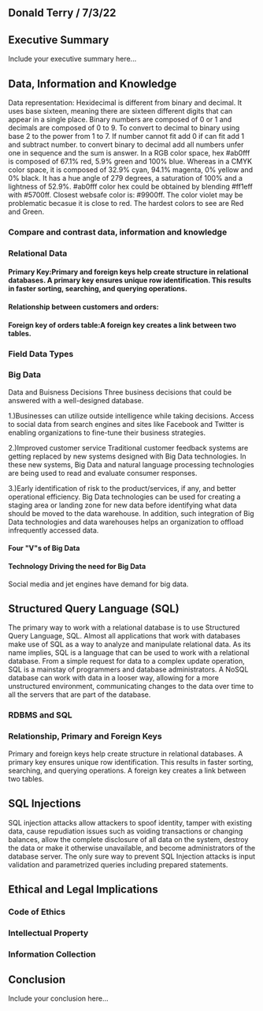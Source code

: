 ## Donald Terry / 7/3/22

## Executive Summary 
Include your executive summary here...

## Data, Information and Knowledge

Data representation:
Hexidecimal is different from binary and decimal. It uses base sixteen, meaning there are sixteen different digits that can appear in a single place. 
Binary numbers are composed of 0 or 1 and decimals are composed of 0 to 9. 
To convert to decimal to binary using base 2 to the power from 1 to 7. If number cannot fit add 0 if can fit add 1 and subtract number. to convert binary 
to decimal add all numbers unfer one in sequence and the sum is answer. 
In a RGB color space, hex #ab0fff is composed of 67.1% red, 5.9% green and 100% blue. Whereas in a CMYK color space, it is composed of 32.9% cyan, 94.1% magenta, 0% yellow and 0% black. It has a hue angle of 279 degrees, a saturation of 100% and a lightness of 52.9%. #ab0fff color hex could be obtained by blending #ff1eff with #5700ff. Closest websafe color is: #9900ff. The color violet may be problematic becasue it is close to red. The hardest colors to see are Red and Green. 

### Compare and contrast data, information and knowledge

### Relational Data
#### Primary Key:Primary and foreign keys help create structure in relational databases. A primary key ensures unique row identification. This results in faster sorting, searching, and querying operations.
#### Relationship between customers and orders:
#### Foreign key of orders table:A foreign key creates a link between two tables.
### Field Data Types

### Big Data

Data and Buisness Decisions
Three business decisions that could be answered with a well-designed database.

1.)Businesses can utilize outside intelligence while taking decisions.
Access to social data from search engines and sites like Facebook and Twitter is enabling organizations to fine-tune their business strategies.

2.)Improved customer service
Traditional customer feedback systems are getting replaced by new systems designed with Big Data technologies. In these new systems, Big Data and natural language processing technologies are being used to read and evaluate consumer responses. 

3.)Early identification of risk to the product/services, if any, and better operational efficiency.
Big Data technologies can be used for creating a staging area or landing zone for new data before identifying what data should be moved to the data warehouse. In addition, such integration of Big Data technologies and data warehouses helps an organization to offload infrequently accessed data.


#### Four "V"s of Big Data
#### Technology Driving the need for Big Data
Social media and jet engines have demand for big data. 
## Structured Query Language (SQL) 
The primary way to work with a relational database is to use Structured Query Language, SQL. Almost all applications that work with databases make use of SQL as a way to analyze and manipulate relational data. As its name implies, SQL is a language that can be used to work with a relational database. From a simple request for data to a complex update operation, SQL is a mainstay of programmers and database administrators.
A NoSQL database can work with data in a looser way, allowing for a more unstructured environment, communicating changes to the data over time to all the servers that are part of the database.
### RDBMS and SQL
### Relationship, Primary and Foreign Keys
Primary and foreign keys help create structure in relational databases. A primary key ensures unique row identification. This results in faster sorting, searching, and querying operations. A foreign key creates a link between two tables.
## SQL Injections
SQL injection attacks allow attackers to spoof identity, tamper with existing data, cause repudiation issues such as voiding transactions or changing balances, allow the complete disclosure of all data on the system, destroy the data or make it otherwise unavailable, and become administrators of the database server. The only sure way to prevent SQL Injection attacks is input validation and parametrized queries including prepared statements. 
## Ethical and Legal Implications
### Code of Ethics
### Intellectual Property
### Information Collection

## Conclusion
Include your conclusion here...
